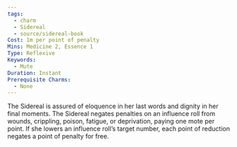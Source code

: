 ```yaml
---
tags:
  - charm
  - Sidereal
  - source/sidereal-book
Cost: 1m per point of penalty
Mins: Medicine 2, Essence 1
Type: Reflexive
Keywords:
  - Mute
Duration: Instant
Prerequisite Charms:
  - None
---
```

The Sidereal is assured of eloquence in her last words and dignity in her final moments. The Sidereal negates penalties on an influence roll from wounds, crippling, poison, fatigue, or deprivation, paying one mote per point. If she lowers an influence roll’s target number, each point of reduction negates a point of penalty for free.